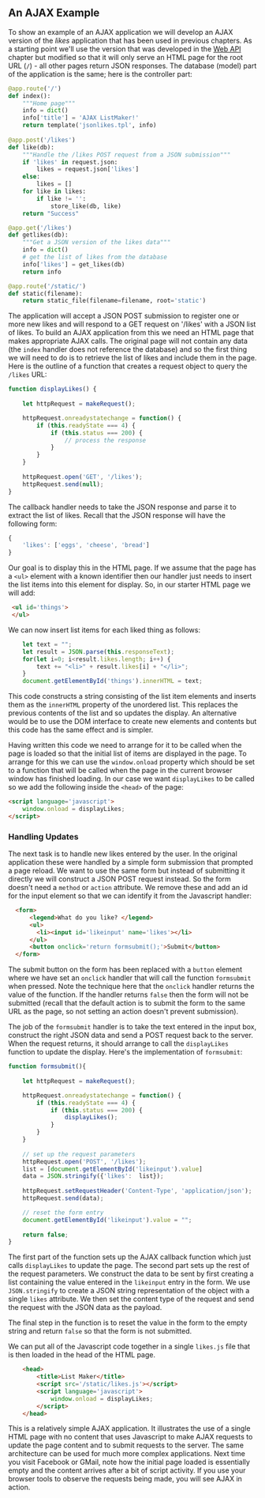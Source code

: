 
An AJAX Example
---------------

To show an example of an AJAX application we will develop an AJAX
version of the *likes* application that has been used in previous
chapters. As a starting point we'll use the version that was developed
in the [Web API](../data/webapi.md) chapter but modified so that it
will only serve an HTML page for the root URL (`/`) - all other pages
return JSON responses. The database (model) part of the application is
the same; here is the controller part:

```python
@app.route('/')
def index():
    """Home page"""
    info = dict()
    info['title'] = 'AJAX ListMaker!'
    return template('jsonlikes.tpl', info)
        
@app.post('/likes')
def like(db):
    """Handle the /likes POST request from a JSON submission"""
    if 'likes' in request.json:
        likes = request.json['likes']
    else:
        likes = []
    for like in likes:
        if like != '':
            store_like(db, like)
    return "Success"

@app.get('/likes')
def getlikes(db):
    """Get a JSON version of the likes data"""
    info = dict()
    # get the list of likes from the database
    info['likes'] = get_likes(db)
    return info

@app.route('/static/')
def static(filename):
    return static_file(filename=filename, root='static')
```

The application will accept a JSON POST submission to register one or
more new likes and will respond to a GET request on '/likes' with a JSON
list of likes. To build an AJAX application from this we need an HTML
page that makes appropriate AJAX calls. The original page will not
contain any data (the `index` handler does not reference the database)
and so the first thing we will need to do is to retrieve the list of
likes and include them in the page. Here is the outline of a function
that creates a request object to query the `/likes` URL:

```javascript
function displayLikes() {
    
    let httpRequest = makeRequest();

    httpRequest.onreadystatechange = function() {
        if (this.readyState === 4) {
            if (this.status === 200) {
                // process the response
            }
        } 
    }
    
    httpRequest.open('GET', '/likes');
    httpRequest.send(null);
}
```

The callback handler needs to take the JSON response and parse it to
extract the list of likes. Recall that the JSON response will have the
following form:

```javascript
{
    'likes': ['eggs', 'cheese', 'bread']
}
```

Our goal is to display this in the HTML page. If we assume that the page
has a `<ul>` element with a known identifier then our handler just needs
to insert the list items into this element for display. So, in our
starter HTML page we will add:

```HTML
 <ul id='things'>
 </ul>
```

We can now insert list items for each liked thing as follows:

```javascript
    let text = "";
    let result = JSON.parse(this.responseText);
    for(let i=0; i<result.likes.length; i++) {
        text += "<li>" + result.likes[i] + "</li>";
    }
    document.getElementById('things').innerHTML = text;
```

This code constructs a string consisting of the list item elements and
inserts them as the `innerHTML` property of the unordered list. This
replaces the previous contents of the list and so updates the display.
An alternative would be to use the DOM interface to create new elements
and contents but this code has the same effect and is simpler.

Having written this code we need to arrange for it to be called when the
page is loaded so that the initial list of items are displayed in the
page. To arrange for this we can use the `window.onload` property which
should be set to a function that will be called when the page in the
current browser window has finished loading. In our case we want
`displayLikes` to be called so we add the following inside the `<head>`
of the page:

```HTML
<script language='javascript'>
    window.onload = displayLikes;
</script>        
```

### Handling Updates

The next task is to handle new likes entered by the user. In the
original application these were handled by a simple form submission that
prompted a page reload. We want to use the same form but instead of
submitting it directly we will construct a JSON POST request instead. So
the form doesn't need a `method` or `action` attribute. We remove these
and add an id for the input element so that we can identify it from the
Javascript handler:

```HTML
  <form>
      <legend>What do you like? </legend>
      <ul>
        <li><input id='likeinput' name='likes'></li>
      </ul>
      <button onclick='return formsubmit();'>Submit</button>
  </form>
```

The submit button on the form has been replaced with a `button` element
where we have set an `onclick` handler that will call the function
`formsubmit` when pressed. Note the technique here that the `onclick`
handler returns the value of the function. If the handler returns
`false` then the form will not be submitted (recall that the default
action is to submit the form to the same URL as the page, so not setting
an action doesn't prevent submission).

The job of the `formsubmit` handler is to take the text entered in the
input box, construct the right JSON data and send a POST request back to
the server. When the request returns, it should arrange to call the
`displayLikes` function to update the display. Here's the implementation
of `formsubmit`:

```javascript
function formsubmit(){
    
    let httpRequest = makeRequest();

    httpRequest.onreadystatechange = function() {
        if (this.readyState === 4) {
            if (this.status === 200) {
                displayLikes();
            }
        } 
    }
    
    // set up the request parameters
    httpRequest.open('POST', '/likes');
    list = [document.getElementById('likeinput').value]
    data = JSON.stringify({'likes':  list});
    
    httpRequest.setRequestHeader('Content-Type', 'application/json');
    httpRequest.send(data);

    // reset the form entry
    document.getElementById('likeinput').value = "";
    
    return false;
}
```

The first part of the function sets up the AJAX callback function which
just calls `displayLikes` to update the page. The second part sets up
the rest of the request parameters. We construct the data to be sent by
first creating a list containing the value entered in the `likeinput`
entry in the form. We use `JSON.stringify` to create a JSON string
representation of the object with a single `likes` attribute. We then
set the content type of the request and send the request with the JSON
data as the payload.

The final step in the function is to reset the value in the form to the
empty string and return `false` so that the form is not submitted.

We can put all of the Javascript code together in a single `likes.js`
file that is then loaded in the head of the HTML page.

```HTML
    <head>
        <title>List Maker</title>
        <script src='/static/likes.js'></script>
        <script language='javascript'>
            window.onload = displayLikes;
        </script>
    </head>
```

This is a relatively simple AJAX application. It illustrates the use of
a single HTML page with no content that uses Javascript to make AJAX
requests to update the page content and to submit requests to the
server. The same architecture can be used for much more complex
applications. Next time you visit Facebook or GMail, note how the
initial page loaded is essentially empty and the content arrives after a
bit of script activity. If you use your browser tools to observe the
requests being made, you will see AJAX in action.
